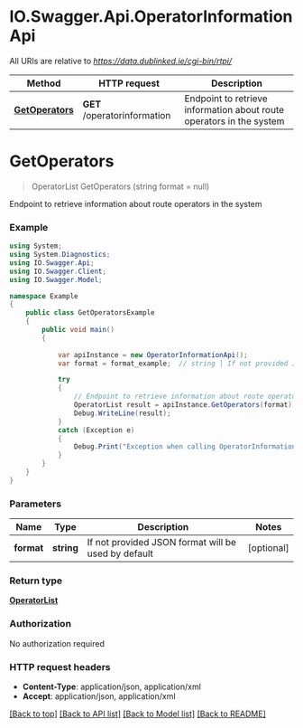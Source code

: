 # IO.Swagger.Api.OperatorInformationApi

All URIs are relative to *https://data.dublinked.ie/cgi-bin/rtpi/*

Method | HTTP request | Description
------------- | ------------- | -------------
[**GetOperators**](OperatorInformationApi.md#getoperators) | **GET** /operatorinformation | Endpoint to retrieve information about route operators in the system


<a name="getoperators"></a>
# **GetOperators**
> OperatorList GetOperators (string format = null)

Endpoint to retrieve information about route operators in the system

### Example
```csharp
using System;
using System.Diagnostics;
using IO.Swagger.Api;
using IO.Swagger.Client;
using IO.Swagger.Model;

namespace Example
{
    public class GetOperatorsExample
    {
        public void main()
        {
            
            var apiInstance = new OperatorInformationApi();
            var format = format_example;  // string | If not provided JSON format will be used by default (optional) 

            try
            {
                // Endpoint to retrieve information about route operators in the system
                OperatorList result = apiInstance.GetOperators(format);
                Debug.WriteLine(result);
            }
            catch (Exception e)
            {
                Debug.Print("Exception when calling OperatorInformationApi.GetOperators: " + e.Message );
            }
        }
    }
}
```

### Parameters

Name | Type | Description  | Notes
------------- | ------------- | ------------- | -------------
 **format** | **string**| If not provided JSON format will be used by default | [optional] 

### Return type

[**OperatorList**](OperatorList.md)

### Authorization

No authorization required

### HTTP request headers

 - **Content-Type**: application/json, application/xml
 - **Accept**: application/json, application/xml

[[Back to top]](#) [[Back to API list]](../README.md#documentation-for-api-endpoints) [[Back to Model list]](../README.md#documentation-for-models) [[Back to README]](../README.md)


